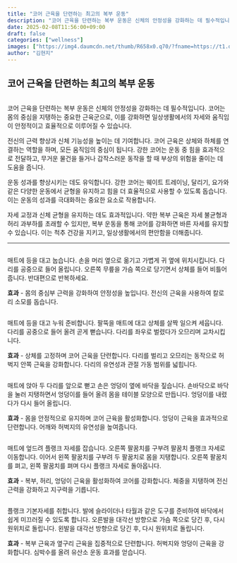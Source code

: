 ```yaml
---
title: "코어 근육을 단련하는 최고의 복부 운동"
description: "코어 근육을 단련하는 복부 운동은 신체의 안정성을 강화하는 데 필수적입니다. 코어는 몸의 중심을 지탱하는 중요한 근육군으로, 이를 강화하면 일상생활에서의 자세와 움직임이 안정적이고 효율적으로 이루어질 수 있습니다."
date: 2025-02-08T11:56:00+09:00
draft: false
categories: ["wellness"]
images: ["https://img4.daumcdn.net/thumb/R658x0.q70/?fname=https://t1.daumcdn.net/news/202502/07/tenbody/20250207173014243itvu.jpg", "https://t1.daumcdn.net/news/202502/07/tenbody/20250207173014515mklb.gif", "https://t1.daumcdn.net/news/202502/07/tenbody/20250207173014858kzjr.gif", "https://t1.daumcdn.net/news/202502/07/tenbody/20250207173015188zval.gif", "https://t1.daumcdn.net/news/202502/07/tenbody/20250207173015571tjzq.gif"]
author: "김현지"
---
```


<h2 >코어 근육을 단련하는 최고의 복부 운동</h2> <figure ><img src="https://img4.daumcdn.net/thumb/R658x0.q70/?fname=https://t1.daumcdn.net/news/202502/07/tenbody/20250207173014243itvu.jpg" alt=""/></figure> <p>코어 근육을 단련하는 복부 운동은 신체의 안정성을 강화하는 데 필수적입니다. 코어는 몸의 중심을 지탱하는 중요한 근육군으로, 이를 강화하면 일상생활에서의 자세와 움직임이 안정적이고 효율적으로 이루어질 수 있습니다.</p> <p>전신의 근력 향상과 신체 기능성을 높이는 데 기여합니다. 코어 근육은 상체와 하체를 연결하는 역할을 하며, 모든 움직임의 중심이 됩니다. 강한 코어는 운동 중 힘을 효과적으로 전달하고, 무거운 물건을 들거나 갑작스러운 동작을 할 때 부상의 위험을 줄이는 데 도움을 줍니다.</p> <p>운동 성과를 향상시키는 데도 유익합니다. 강한 코어는 웨이트 트레이닝, 달리기, 요가와 같은 다양한 운동에서 균형을 유지하고 힘을 더 효율적으로 사용할 수 있도록 돕습니다. 이는 운동의 성과를 극대화하는 중요한 요소로 작용합니다.</p> <p>자세 교정과 신체 균형을 유지하는 데도 효과적입니다. 약한 복부 근육은 자세 불균형과 허리 과부하를 초래할 수 있지만, 복부 운동을 통해 코어를 강화하면 바른 자세를 유지할 수 있습니다. 이는 척추 건강을 지키고, 일상생활에서의 편안함을 더해줍니다.</p> <hr /> <figure ><img src="https://t1.daumcdn.net/news/202502/07/tenbody/20250207173014515mklb.gif" alt=""/></figure> <p>매트에 등을 대고 눕습니다. 손을 머리 옆으로 옮기고 가볍게 귀 옆에 위치시킵니다. 다리를 공중으로 들어 올립니다. 오른쪽 무릎을 가슴 쪽으로 당기면서 상체를 들어 비틀어줍니다. 반대편으로 반복하세요.</p> <p><strong>효과</strong> - 몸의 중심부 근력을 강화하여 안정성을 높입니다. 전신의 근육을 사용하여 칼로리 소모를 돕습니다.</p> <figure ><img src="https://t1.daumcdn.net/news/202502/07/tenbody/20250207173014858kzjr.gif" alt=""/></figure> <p>매트에 등을 대고 누워 준비합니다. 팔뚝을 매트에 대고 상체를 살짝 일으켜 세웁니다. 다리를 공중으로 들어 올려 곧게 뻗습니다. 다리를 좌우로 벌렸다가 오므리며 교차시킵니다.</p> <p><strong>효과</strong> - 상체를 고정하며 코어 근육을 단련합니다. 다리를 벌리고 오므리는 동작으로 허벅지 안쪽 근육을 강화합니다. 다리의 유연성과 관절 가동 범위를 넓힙니다.</p> <figure ><img src="https://t1.daumcdn.net/news/202502/07/tenbody/20250207173015188zval.gif" alt=""/></figure> <p>매트에 앉아 두 다리를 앞으로 뻗고 손은 엉덩이 옆에 바닥을 짚습니다. 손바닥으로 바닥을 눌러 지탱하면서 엉덩이를 들어 올려 몸을 테이블 모양으로 만듭니다. 엉덩이를 내렸다가 다시 들어 올립니다.</p> <p><strong>효과</strong> - 몸을 안정적으로 유지하며 코어 근육을 활성화합니다. 엉덩이 근육을 효과적으로 단련합니다. 어깨와 허벅지의 유연성을 높여줍니다.</p> <figure ><img src="https://t1.daumcdn.net/news/202502/07/tenbody/20250207173015571tjzq.gif" alt=""/></figure> <p>매트에 엎드려 플랭크 자세를 잡습니다. 오른쪽 팔꿈치를 구부려 팔꿈치 플랭크 자세로 이동합니다. 이어서 왼쪽 팔꿈치를 구부려 두 팔꿈치로 몸을 지탱합니다. 오른쪽 팔꿈치를 펴고, 왼쪽 팔꿈치를 펴며 다시 플랭크 자세로 돌아옵니다.</p> <p><strong>효과</strong> - 복부, 허리, 엉덩이 근육을 활성화하여 코어를 강화합니다. 체중을 지탱하며 전신 근력을 강화하고 지구력을 기릅니다.</p> <figure ><img src="https://t1.daumcdn.net/news/202502/07/tenbody/20250207173015957auhb.gif" alt=""/></figure> <p>플랭크 기본자세를 취합니다. 발에 슬라이더나 타월과 같은 도구를 준비하여 바닥에서 쉽게 미끄러질 수 있도록 합니다. 오른발을 대각선 방향으로 가슴 쪽으로 당긴 후, 다시 원위치로 돌립니다. 왼발을 대각선 방향으로 당긴 후, 다시 원위치로 돌립니다.</p> <p><strong>효과</strong> - 복부 근육과 옆구리 근육을 집중적으로 단련합니다. 허벅지와 엉덩이 근육을 강화합니다. 심박수를 올려 유산소 운동 효과를 얻습니다.</p>